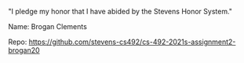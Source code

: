 "I pledge my honor that I have abided by the Stevens Honor System."

Name: Brogan Clements

Repo: https://github.com/stevens-cs492/cs-492-2021s-assignment2-brogan20
